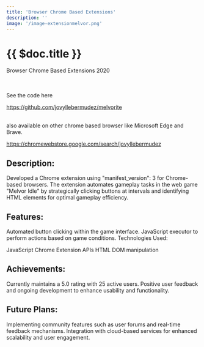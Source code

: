 ```yaml
---
title: 'Browser Chrome Based Extensions'
description: ''
image: '/image-extensionmelvor.png'
---
```


# {{ $doc.title }}

<i class="bx bxs-purchase-tag"></i> Browser Chrome Based Extensions <i class="bx bxs-time"></i> 2020<br>
<br>

<br>
See the code here
<div class="underline text-blue-500">

https://github.com/jovyllebermudez/melvorite

</div>


<br>
also available on other chrome based browser like Microsoft Edge and Brave.
<div class="underline text-blue-500">

https://chromewebstore.google.com/search/jovyllebermudez

</div>


## Description: 
Developed a Chrome extension using "manifest_version": 3 for Chrome-based browsers. The extension automates gameplay tasks in the web game "Melvor Idle" by strategically clicking buttons at intervals and identifying HTML elements for optimal gameplay efficiency.

## Features:

Automated button clicking within the game interface.
JavaScript executor to perform actions based on game conditions.
Technologies Used:

JavaScript
Chrome Extension APIs
HTML DOM manipulation

## Achievements:

Currently maintains a 5.0 rating with 25 active users.
Positive user feedback and ongoing development to enhance usability and functionality.

## Future Plans:

Implementing community features such as user forums and real-time feedback mechanisms.
Integration with cloud-based services for enhanced scalability and user engagement.